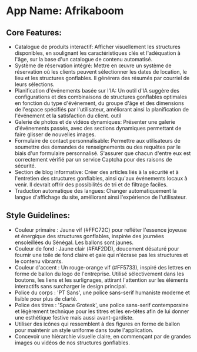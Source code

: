 # **App Name**: Afrikaboom

## Core Features:

- Catalogue de produits interactif: Afficher visuellement les structures disponibles, en soulignant les caractéristiques clés et l'adéquation à l'âge, sur la base d'un catalogue de contenu automatisé.
- Système de réservation intégré: Mettre en œuvre un système de réservation où les clients peuvent sélectionner les dates de location, le lieu et les structures gonflables. Il générera des résumés par courriel de leurs sélections.
- Planification d'événements basée sur l'IA: Un outil d'IA suggère des configurations et des combinaisons de structures gonflables optimales en fonction du type d'événement, du groupe d'âge et des dimensions de l'espace spécifiés par l'utilisateur, améliorant ainsi la planification de l'événement et la satisfaction du client. outil
- Galerie de photos et de vidéos dynamiques: Présenter une galerie d'événements passés, avec des sections dynamiques permettant de faire glisser de nouvelles images.
- Formulaire de contact personnalisable: Permettre aux utilisateurs de soumettre des demandes de renseignements ou des requêtes par le biais d'un formulaire personnalisé. S'assurer que chacun d'entre eux est correctement vérifié par un service Captcha pour des raisons de sécurité.
- Section de blog informative: Créer des articles liés à la sécurité et à l'entretien des structures gonflables, ainsi qu'aux événements locaux à venir. Il devrait offrir des possibilités de tri et de filtrage faciles.
- Traduction automatique des langues: Changer automatiquement la langue d'affichage du site, améliorant ainsi l'expérience de l'utilisateur.

## Style Guidelines:

- Couleur primaire : Jaune vif (#FFC72C) pour refléter l'essence joyeuse et énergique des structures gonflables, inspirée des journées ensoleillées du Sénégal. Les ballons sont jaunes.
- Couleur de fond : Jaune clair (#FAF2DD), doucement désaturé pour fournir une toile de fond claire et gaie qui n'écrase pas les structures et le contenu vibrants.
- Couleur d'accent : Un rouge-orange vif (#FF5733), inspiré des lettres en forme de ballon du logo de l'entreprise. Utilisé sélectivement dans les boutons, les liens et les surlignages, attirant l'attention sur les éléments interactifs sans surcharger le design principal.
- Police du corps : 'PT Sans', une police sans-serif humaniste moderne et lisible pour plus de clarté.
- Police des titres : 'Space Grotesk', une police sans-serif contemporaine et légèrement technique pour les titres et les en-têtes afin de lui donner une esthétique festive mais aussi avant-gardiste.
- Utiliser des icônes qui ressemblent à des figures en forme de ballon pour maintenir un style uniforme dans toute l'application.
- Concevoir une hiérarchie visuelle claire, en commençant par de grandes images ou vidéos de nos structures gonflables.